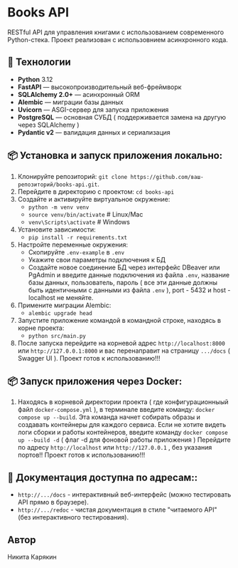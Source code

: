 # Books API

RESTful API для управления книгами с использованием современного Python-стека.
Проект реализован с использовнием асинхронного кода.

## 🚀 Технологии

- **Python** 3.12
- **FastAPI** — высокопроизводительный веб-фреймворк
- **SQLAlchemy 2.0+** — асинхронный ORM
- **Alembic** — миграции базы данных
- **Uvicorn** — ASGI-сервер для запуска приложения
- **PostgreSQL** — основная СУБД ( поддерживается замена на другую через SQLAlchemy )
- **Pydantic v2** — валидация данных и сериализация

## 📦 Установка и запуск приложения локально:
1. Клонируйте репозиторий:
   ```git clone https://github.com/ваш-репозиторий/books-api.git```.
2. Перейдите в директорию с проектом:
   ```cd books-api```
3. Создайте и активируйте виртуальное окружение:
   - ```python -m venv venv```
   - ```source venv/bin/activate```  # Linux/Mac
   - ```venv\Scripts\activate```     # Windows
4. Установите зависимости:
   - ```pip install -r requirements.txt```
5. Настройте переменные окружения:
   - Скопируйте ```.env-example``` в ```.env```
   - Укажите свои параметры подключения к БД
   - Создайте новое соединение БД через интерфейс DBeaver или PgAdmin и введите данные подключения из файла ```.env```,
     название базы данных, пользователь, пароль ( все эти данные должны быть идентичными с данными из файла ```.env``` ), port - 5432 и host - localhost не меняйте.
6. Примените миграции Alembic:
   - ```alembic upgrade head```
7. Запустите приложение командой в командной строке, находясь в корне проекта:
   - ```python src/main.py```
8. После запуска перейдите на корневой адрес ```http://localhost:8000``` или ```http://127.0.0.1:8000``` и вас перенаправит на
   страницу ```.../docs``` ( Swagger UI ). Проект готов к использованию!!!
  
## 📦 Запуск приложения через Docker:

1. Находясь в корневой директории проекта ( где конфигурационныый файл ```docker-compose.yml``` ), в терминале введите команду:
```docker compose up --build```. Эта команда начнет собирать образы и создавать контейнеры для каждого сервиса.
Если не хотите видеть логи сборки и работы контейнеров, введите команду ```docker compose up --build -d``` ( флаг -d для фоновой работы приложения )
Перейдите по адресу ```http://localhost``` или ```http://127.0.0.1``` , без указания портов!!
Проект готов к использованию!!!

## 📝 Документация доступна по адресам:: 
- ```http://.../docs``` - интерактивный веб-интерфейс (можно тестировать API прямо в браузере).
- ```http://.../redoc``` - чистая документация в стиле "читаемого API" (без интерактивного тестирования).

## Автор
Никита Карякин

